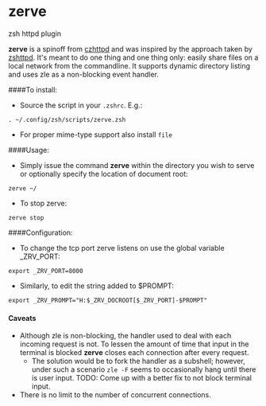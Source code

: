 zerve
=====

zsh httpd plugin

**zerve** is a spinoff from [czhttpd](http://github.com/jsks/czhttpd) and was inspired by the approach taken by [zshttpd](http://zshwiki.org/home/code/scripts/zshttpd). It's meant to do one thing and one thing only: easily share files on a local network from the commandline. It supports dynamic directory listing and uses zle as a non-blocking event handler.

####To install:
- Source the script in your `.zshrc`. E.g.:
```
. ~/.config/zsh/scripts/zerve.zsh
```
- For proper mime-type support also install `file`

####Usage:
- Simply issue the command **zerve** within the directory you wish to serve or optionally specify the location of document root:
```
zerve ~/
```
- To stop zerve:
```
zerve stop
```

####Configuration:
- To change the tcp port zerve listens on use the global variable _ZRV_PORT:
```
export _ZRV_PORT=8000
```
- Similarly, to edit the string added to $PROMPT:
```
export _ZRV_PROMPT="H:$_ZRV_DOCROOT[$_ZRV_PORT]-$PROMPT"
```

#### Caveats
- Although zle is non-blocking, the handler used to deal with each incoming request is not. To lessen the amount of time that input in the terminal is blocked **zerve** closes each connection after every request.
    - The solution would be to fork the handler as a subshell; however, under such a scenario `zle -F` seems to occasionally hang until there is user input. TODO: Come up with a better fix to not block terminal input.
- There is no limit to the number of concurrent connections.


